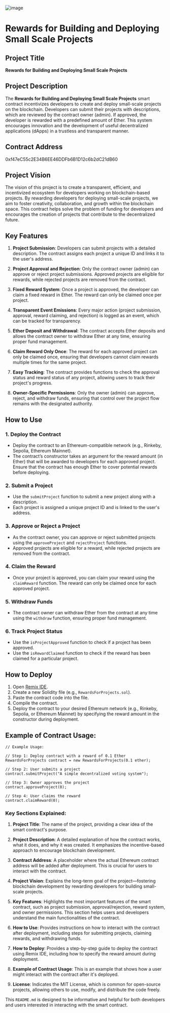 ![image](https://github.com/user-attachments/assets/03fe95ed-b999-40c7-a6e2-d6c1b473aba6)

# Rewards for Building and Deploying Small Scale Projects

## Project Title
**Rewards for Building and Deploying Small Scale Projects**

## Project Description
The **Rewards for Building and Deploying Small Scale Projects** smart contract incentivizes developers to create and deploy small-scale projects on the blockchain. Developers can submit their projects with descriptions, which are reviewed by the contract owner (admin). If approved, the developer is rewarded with a predefined amount of Ether. This system encourages innovation and the development of useful decentralized applications (dApps) in a trustless and transparent manner.

## Contract Address
0xf47eC55c2E34B6EE46DDFb6B1D12c6b2dC21dB60

## Project Vision
The vision of this project is to create a transparent, efficient, and incentivized ecosystem for developers working on blockchain-based projects. By rewarding developers for deploying small-scale projects, we aim to foster creativity, collaboration, and growth within the blockchain space. This contract helps solve the problem of funding for developers and encourages the creation of projects that contribute to the decentralized future.

## Key Features

1. **Project Submission**: Developers can submit projects with a detailed description. The contract assigns each project a unique ID and links it to the user's address.
   
2. **Project Approval and Rejection**: Only the contract owner (admin) can approve or reject project submissions. Approved projects are eligible for rewards, while rejected projects are removed from the contract.

3. **Fixed Reward System**: Once a project is approved, the developer can claim a fixed reward in Ether. The reward can only be claimed once per project.

4. **Transparent Event Emissions**: Every major action (project submission, approval, reward claiming, and rejection) is logged as an event, which can be tracked for transparency.

5. **Ether Deposit and Withdrawal**: The contract accepts Ether deposits and allows the contract owner to withdraw Ether at any time, ensuring proper fund management.

6. **Claim Reward Only Once**: The reward for each approved project can only be claimed once, ensuring that developers cannot claim rewards multiple times for the same project.

7. **Easy Tracking**: The contract provides functions to check the approval status and reward status of any project, allowing users to track their project's progress.

8. **Owner-Specific Permissions**: Only the owner (admin) can approve, reject, and withdraw funds, ensuring that control over the project flow remains with the designated authority.

## How to Use

### 1. Deploy the Contract
- Deploy the contract to an Ethereum-compatible network (e.g., Rinkeby, Sepolia, Ethereum Mainnet).
- The contract’s constructor takes an argument for the reward amount (in Ether) that will be awarded to developers for each approved project. Ensure that the contract has enough Ether to cover potential rewards before deploying.

### 2. Submit a Project
- Use the `submitProject` function to submit a new project along with a description.
- Each project is assigned a unique project ID and is linked to the user's address.

### 3. Approve or Reject a Project
- As the contract owner, you can approve or reject submitted projects using the `approveProject` and `rejectProject` functions.
- Approved projects are eligible for a reward, while rejected projects are removed from the contract.

### 4. Claim the Reward
- Once your project is approved, you can claim your reward using the `claimReward` function. The reward can only be claimed once for each approved project.

### 5. Withdraw Funds
- The contract owner can withdraw Ether from the contract at any time using the `withdraw` function, ensuring proper fund management.

### 6. Track Project Status
- Use the `isProjectApproved` function to check if a project has been approved.
- Use the `isRewardClaimed` function to check if the reward has been claimed for a particular project.

## How to Deploy

1. Open [Remix IDE](https://remix.ethereum.org/).
2. Create a new Solidity file (e.g., `RewardsForProjects.sol`).
3. Paste the contract code into the file.
4. Compile the contract.
5. Deploy the contract to your desired Ethereum network (e.g., Rinkeby, Sepolia, or Ethereum Mainnet) by specifying the reward amount in the constructor during deployment.

## Example of Contract Usage:

```solidity
// Example Usage:

// Step 1: Deploy contract with a reward of 0.1 Ether
RewardsForProjects contract = new RewardsForProjects(0.1 ether);

// Step 2: User submits a project
contract.submitProject("A simple decentralized voting system");

// Step 3: Owner approves the project
contract.approveProject(0);

// Step 4: User claims the reward
contract.claimReward(0);
```



### Key Sections Explained:

1. **Project Title**: The name of the project, providing a clear idea of the smart contract's purpose.

2. **Project Description**: A detailed explanation of how the contract works, what it does, and why it was created. It emphasizes the incentive-based approach to encourage blockchain development.

3. **Contract Address**: A placeholder where the actual Ethereum contract address will be added after deployment. This is crucial for users to interact with the contract.

4. **Project Vision**: Explains the long-term goal of the project—fostering blockchain development by rewarding developers for building small-scale projects.

5. **Key Features**: Highlights the most important features of the smart contract, such as project submission, approval/rejection, reward system, and owner permissions. This section helps users and developers understand the main functionalities of the contract.

6. **How to Use**: Provides instructions on how to interact with the contract after deployment, including steps for submitting projects, claiming rewards, and withdrawing funds.

7. **How to Deploy**: Provides a step-by-step guide to deploy the contract using Remix IDE, including how to specify the reward amount during deployment.

8. **Example of Contract Usage**: This is an example that shows how a user might interact with the contract after it's deployed.

9. **License**: Indicates the MIT License, which is common for open-source projects, allowing others to use, modify, and distribute the code freely.

This `README.md` is designed to be informative and helpful for both developers and users interested in interacting with the smart contract.
